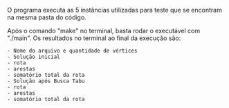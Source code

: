 O programa executa as 5 instâncias utilizadas para teste que se encontram na mesma pasta do código.

Após o comando "make" no terminal, basta rodar o executável com "./main". Os resultados no terminal ao final da execução são:

    - Nome do arquivo e quantidade de vértices
    - Solução inicial
	- rota
	- arestas
	- somatório total da rota
    - Solução após Busca Tabu
	- rota
	- arestas
	- somatório total da rota
